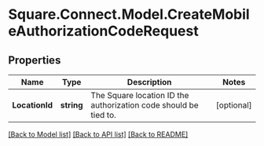 # Square.Connect.Model.CreateMobileAuthorizationCodeRequest
## Properties

Name | Type | Description | Notes
------------ | ------------- | ------------- | -------------
**LocationId** | **string** | The Square location ID the authorization code should be tied to. | [optional] 



[[Back to Model list]](../README.md#documentation-for-models) [[Back to API list]](../README.md#documentation-for-api-endpoints) [[Back to README]](../README.md)

